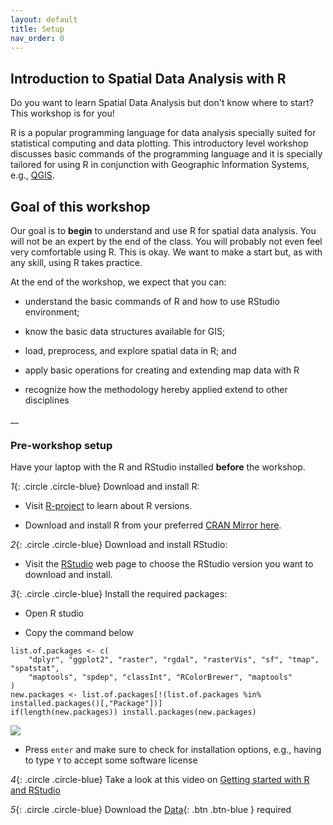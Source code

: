 ```yaml
---
layout: default
title: Setup
nav_order: 0
---
```

## Introduction to Spatial Data Analysis with R

Do you want to learn Spatial Data Analysis but don't know where to start? This workshop is for you! 


R is a popular programming language for data analysis specially suited for statistical computing and data plotting.  This introductory level workshop discusses basic commands of the programming language and it is specially tailored 
for using R in conjunction with Geographic Information Systems, e.g., [QGIS](https://www.qgis.org/en/site/).




## Goal of this workshop

Our goal is to **begin** to understand and use R for spatial data analysis. You will not be an expert by the end of the class. You will probably not even feel very comfortable using R. This is okay. We want to make a start but, as with any skill, using R takes practice.


At the end of the workshop, we expect that you can:

* understand the basic commands of R and how to use RStudio environment;

* know the basic data structures available for GIS;

* load, preprocess, and explore spatial data in R; and

* apply basic operations for creating and extending map data with R

* recognize how the methodology hereby applied extend to other disciplines


__

### Pre-workshop setup 

Have your laptop with the R and RStudio installed **before** the workshop.

*1*{: .circle .circle-blue} Download and install R:

* Visit [R-project](https://www.r-project.org) to learn about R versions.

* Download and install R from your preferred [CRAN Mirror here](https://cran.r-project.org/mirrors.html).

*2*{: .circle .circle-blue} Download and install RStudio:

* Visit the [RStudio](https://www.rstudio.com/products/rstudio/download/#download) web page to choose the RStudio version you want to download and install.

*3*{: .circle .circle-blue} Install the required packages:

* Open R studio

* Copy the command below
```
list.of.packages <- c(
    "dplyr", "ggplot2", "raster", "rgdal", "rasterVis", "sf", "tmap", "spatstat", 
    "maptools", "spdep", "classInt", "RColorBrewer", "maptools"
)
new.packages <- list.of.packages[!(list.of.packages %in% installed.packages()[,"Package"])]
if(length(new.packages)) install.packages(new.packages)
```

<img src="{{site.baseurl}}/content/fig/packages.png">

* Press `enter` and make sure to check for installation options, e.g., having to type `Y` to accept some software license

*4*{: .circle .circle-blue} Take a look at this video on [Getting started with R and RStudio](https://www.youtube.com/watch?v=lVKMsaWju8w) 

*5*{: .circle .circle-blue} Download the [Data](https://opendata.vancouver.ca/explore/dataset/homeless-shelter-locations/download/?format=geojson&timezone=America/Los_Angeles&lang=en){: .btn .btn-blue } required

